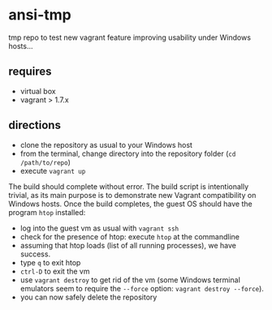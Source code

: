 # ansi-tmp
tmp repo to test new vagrant feature improving usability under Windows hosts...

## requires

* virtual box
* vagrant > 1.7.x

## directions

* clone the repository as usual to your Windows host
* from the terminal, change directory into the repository folder (`cd /path/to/repo`)
* execute `vagrant up`

The build should complete without error. The build script is intentionally trivial, as its main purpose is to demonstrate new Vagrant compatibility on Windows hosts. 
Once the build completes, the guest OS should have the program `htop` installed:

* log into the guest vm as usual with `vagrant ssh`
* check for the presence of htop: execute `htop` at the commandline
* assuming that htop loads (list of all running processes), we have success.
* type `q` to exit htop
* `ctrl-D` to exit the vm
* use `vagrant destroy` to get rid of the vm (some Windows terminal emulators seem to require the `--force` option: `vagrant destroy --force`).
* you can now safely delete the repository
